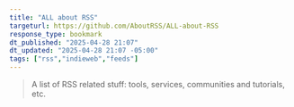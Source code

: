 ```yaml
---
title: "ALL about RSS"
targeturl: https://github.com/AboutRSS/ALL-about-RSS
response_type: bookmark
dt_published: "2025-04-28 21:07"
dt_updated: "2025-04-28 21:07 -05:00"
tags: ["rss","indieweb","feeds"]
---
```


> A list of RSS related stuff: tools, services, communities and tutorials, etc.